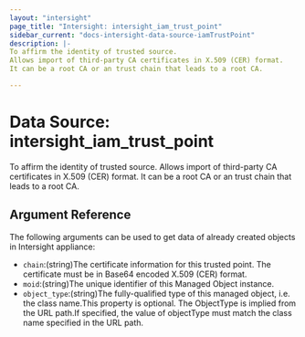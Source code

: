 ```yaml
---
layout: "intersight"
page_title: "Intersight: intersight_iam_trust_point"
sidebar_current: "docs-intersight-data-source-iamTrustPoint"
description: |-
To affirm the identity of trusted source.
Allows import of third-party CA certificates in X.509 (CER) format.
It can be a root CA or an trust chain that leads to a root CA.

---
```


# Data Source: intersight_iam_trust_point
To affirm the identity of trusted source.
Allows import of third-party CA certificates in X.509 (CER) format.
It can be a root CA or an trust chain that leads to a root CA.

## Argument Reference
The following arguments can be used to get data of already created objects in Intersight appliance:
* `chain`:(string)The certificate information for this trusted point. The certificate must be in Base64 encoded X.509 (CER) format.
* `moid`:(string)The unique identifier of this Managed Object instance.
* `object_type`:(string)The fully-qualified type of this managed object, i.e. the class name.This property is optional. The ObjectType is implied from the URL path.If specified, the value of objectType must match the class name specified in the URL path.
